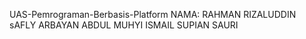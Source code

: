 UAS-Pemrograman-Berbasis-Platform
NAMA: RAHMAN RIZALUDDIN
      sAFLY ARBAYAN
      ABDUL MUHYI ISMAIL
      SUPIAN SAURI
